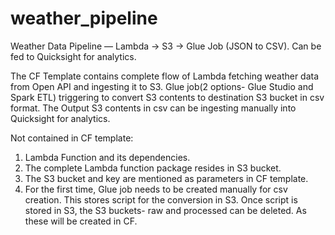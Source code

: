 # weather_pipeline
Weather Data Pipeline — Lambda → S3 → Glue Job (JSON to CSV). Can be fed to Quicksight for analytics.

The CF Template contains complete flow of Lambda fetching weather data from Open API and ingesting it to S3. Glue job(2 options- Glue Studio and Spark ETL) triggering to convert S3 contents to destination S3 bucket in csv format.
The Output S3 contents in csv can be ingesting manually into Quicksight for analytics.


Not contained in CF template:
1.	Lambda Function and its dependencies.
2.	The complete Lambda function package resides in S3 bucket.
3.	The S3 bucket and key are mentioned as parameters in CF template.
4.	For the first time, Glue job needs to be created manually for csv creation. This stores script for the conversion in S3. Once script is stored in S3, the S3 buckets- raw and processed can be deleted. As these will be created in CF.

